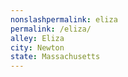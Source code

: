 ```yaml
---
﻿nonslashpermalink: eliza
permalink: /eliza/
alley: Eliza
city: Newton
state: Massachusetts
---
```


